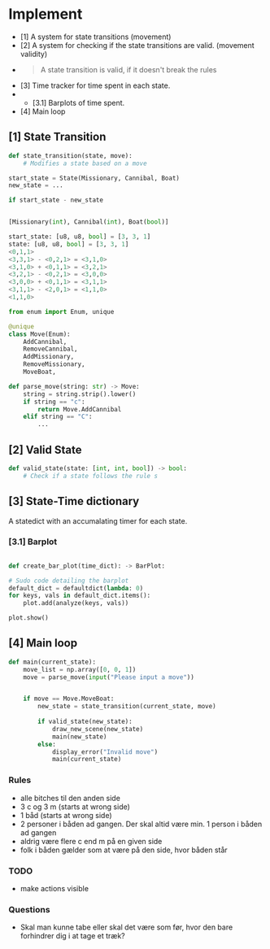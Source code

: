 # Implement

- [1] A system for state transitions (movement)
- [2] A system for checking if the state transitions are valid. (movement validity)
- > A state transition is valid, if it doesn't break the rules 
- [3] Time tracker for time spent in each state.
- - [3.1] Barplots of time spent.
- [4] Main loop

## [1] State Transition

```python
def state_transition(state, move):
    # Modifies a state based on a move
```

```Python
start_state = State(Missionary, Cannibal, Boat)
new_state = ...

if start_state - new_state


[Missionary(int), Cannibal(int), Boat(bool)]

start_state: [u8, u8, bool] = [3, 3, 1]
state: [u8, u8, bool] = [3, 3, 1]
<0,1,1>
<3,3,1> - <0,2,1> = <3,1,0>
<3,1,0> + <0,1,1> = <3,2,1>
<3,2,1> - <0,2,1> = <3,0,0>
<3,0,0> + <0,1,1> = <3,1,1>
<3,1,1> - <2,0,1> = <1,1,0>
<1,1,0>
```
```python
from enum import Enum, unique

@unique
class Move(Enum):
    AddCannibal,
    RemoveCannibal,
    AddMissionary,
    RemoveMissionary,
    MoveBoat,

def parse_move(string: str) -> Move:
    string = string.strip().lower()
    if string == "c":
        return Move.AddCannibal
    elif string == "C":
        ...

```
## [2] Valid State

```python
def valid_state(state: [int, int, bool]) -> bool:
    # Check if a state follows the rule s
```

## [3] State-Time dictionary

A statedict with an accumalating timer for each state.


### [3.1] Barplot

```python

def create_bar_plot(time_dict): -> BarPlot:

# Sudo code detailing the barplot
default_dict = defaultdict(lambda: 0)
for keys, vals in default_dict.items():
    plot.add(analyze(keys, vals))

plot.show()

```


## [4] Main loop

```python
def main(current_state):
    move_list = np.array([0, 0, 1])
    move = parse_move(input("Please input a move"))


    if move == Move.MoveBoat:
        new_state = state_transition(current_state, move)
        
        if valid_state(new_state):
            draw_new_scene(new_state)
            main(new_state)        
        else:
            display_error("Invalid move")
            main(current_state)
```

### Rules
- alle bitches til den anden side
- 3 c og 3 m (starts at wrong side)
- 1 båd (starts at wrong side)
- 2 personer i båden ad gangen. Der skal altid være min. 1 person i båden ad gangen
- aldrig være flere c end m på en given side
- folk i båden gælder som at være på den side, hvor båden står

### TODO

- make actions visible 

### Questions

- Skal man kunne tabe eller skal det være som før, hvor den bare forhindrer dig i at tage et træk?
